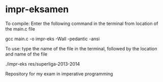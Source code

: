 impr-eksamen
============

To compile:
Enter the following command in the terminal from location of the main.c file

gcc main.c -o impr-eks -Wall -pedantic -ansi

To use:
type the name of the file in the terminal, followed by the location and name of the file

./impr-eks res/superliga-2013-2014

Repository for my exam in imperative programming
